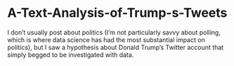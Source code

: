 # A-Text-Analysis-of-Trump-s-Tweets
I don’t usually post about politics (I’m not particularly savvy about polling, which is where data science has had the most substantial impact on politics), but I saw a hypothesis about Donald Trump’s Twitter account that simply begged to be investigated with data.
